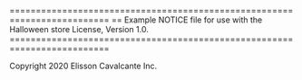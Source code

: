 ========================================================================= == Example NOTICE file for use with the Halloween store License, Version 1.0. =========================================================================

Copyright 2020 Elisson Cavalcante Inc.
